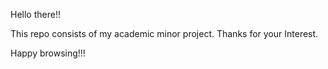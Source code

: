 Hello there!!

This repo consists of my academic minor project.
Thanks for your Interest.

Happy browsing!!!
